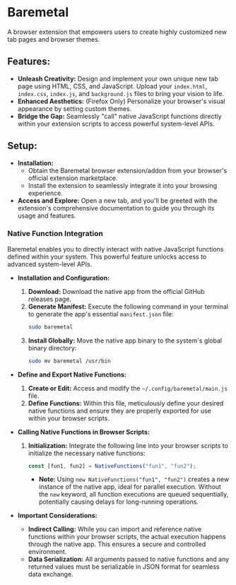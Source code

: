 # Baremetal

A browser extension that empowers users to create highly customized new tab pages and browser themes.

## Features:

* **Unleash Creativity:** Design and implement your own unique new tab page using HTML, CSS, and JavaScript. Upload your `index.html`, `index.css`, `index.js`, and `background.js` files to bring your vision to life.
* **Enhanced Aesthetics:** (Firefox Only) Personalize your browser's visual appearance by setting custom themes.
* **Bridge the Gap:** Seamlessly "call" native JavaScript functions directly within your extension scripts to access powerful system-level APIs.

## Setup:

* **Installation:** 
    * Obtain the Baremetal browser extension/addon from your browser's official extension marketplace.
    * Install the extension to seamlessly integrate it into your browsing experience.
* **Access and Explore:** Open a new tab, and you'll be greeted with the extension's comprehensive documentation to guide you through its usage and features.

### Native Function Integration

Baremetal enables you to directly interact with native JavaScript functions defined within your system. This powerful feature unlocks access to advanced system-level APIs.

* **Installation and Configuration:**
    1. **Download:** Download the native app from the official GitHub releases page.
    2. **Generate Manifest:** Execute the following command in your terminal to generate the app's essential `manifest.json` file: 
        ```bash
        sudo baremetal
        ```
    3. **Install Globally:** Move the native app binary to the system's global binary directory:
        ```bash
        sudo mv baremetal /usr/bin
        ```

* **Define and Export Native Functions:**
    1. **Create or Edit:** Access and modify the `~/.config/baremetal/main.js` file.
    2. **Define Functions:** Within this file, meticulously define your desired native functions and ensure they are properly exported for use within your browser scripts.

* **Calling Native Functions in Browser Scripts:**
    1. **Initialization:** Integrate the following line into your browser scripts to initialize the necessary native functions:
        ```javascript
        const [fun1, fun2] = NativeFunctions("fun1", "fun2"); 
        ```
        * **Note:** Using `new NativeFunctions("fun1", "fun2")` creates a new instance of the native app, ideal for parallel execution. Without the `new` keyword, all function executions are queued sequentially, potentially causing delays for long-running operations.

* **Important Considerations:**
    * **Indirect Calling:** While you can import and reference native functions within your browser scripts, the actual execution happens through the native app. This ensures a secure and controlled environment.
    * **Data Serialization:** All arguments passed to native functions and any returned values must be serializable in JSON format for seamless data exchange.
